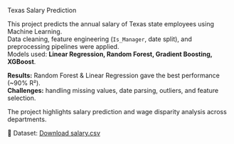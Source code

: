  Texas Salary Prediction

This project predicts the annual salary of Texas state employees using Machine Learning.  
Data cleaning, feature engineering (`Is_Manager`, date split), and preprocessing pipelines were applied.  
Models used: **Linear Regression, Random Forest, Gradient Boosting, XGBoost**.  

**Results:** Random Forest & Linear Regression gave the best performance (~90% R²).  
**Challenges:** handling missing values, date parsing, outliers, and feature selection.  

The project highlights salary prediction and wage disparity analysis across departments.  

📂 Dataset: [Download salary.csv](https://drive.google.com/file/d/1dNwtfHO3ZA5bqqmmeYsYTebM5SWMYkNR/view?usp=sharing)
